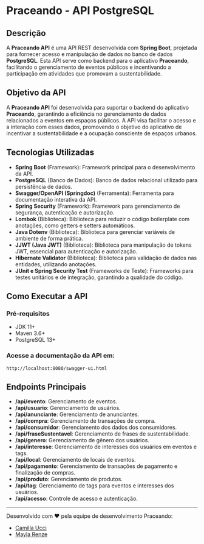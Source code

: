 # Praceando - API PostgreSQL

## Descrição

A **Praceando API** é uma API REST desenvolvida com **Spring Boot**, projetada para fornecer acesso e manipulação de dados no banco de dados **PostgreSQL**. Esta API serve como backend para o aplicativo **Praceando**, facilitando o gerenciamento de eventos públicos e incentivando a participação em atividades que promovam a sustentabilidade.

## Objetivo da API

A **Praceando API** foi desenvolvida para suportar o backend do aplicativo **Praceando**, garantindo a eficiência no gerenciamento de dados relacionados a eventos em espaços públicos. A API visa facilitar o acesso e a interação com esses dados, promovendo o objetivo do aplicativo de incentivar a sustentabilidade e a ocupação consciente de espaços urbanos.

## Tecnologias Utilizadas

- **Spring Boot** (Framework): Framework principal para o desenvolvimento da API.
- **PostgreSQL** (Banco de Dados): Banco de dados relacional utilizado para persistência de dados.
- **Swagger/OpenAPI (Springdoc)** (Ferramenta): Ferramenta para documentação interativa da API.
- **Spring Security** (Framework): Framework para gerenciamento de segurança, autenticação e autorização.
- **Lombok** (Biblioteca): Biblioteca para reduzir o código boilerplate com anotações, como getters e setters automáticos.
- **Java Dotenv** (Biblioteca): Biblioteca para gerenciar variáveis de ambiente de forma prática.
- **JJWT (Java JWT)** (Biblioteca): Biblioteca para manipulação de tokens JWT, essencial para autenticação e autorização.
- **Hibernate Validator** (Biblioteca): Biblioteca para validação de dados nas entidades, utilizando anotações.
- **JUnit e Spring Security Test** (Frameworks de Teste): Frameworks para testes unitários e de integração, garantindo a qualidade do código.

## Como Executar a API

### Pré-requisitos

- JDK 11+
- Maven 3.6+
- PostgreSQL 13+

### Acesse a documentação da API em:

```
http://localhost:8080/swagger-ui.html
```

## Endpoints Principais

- **/api/evento**: Gerenciamento de eventos.
- **/api/usuario**: Gerenciamento de usuários.
- **/api/anunciante**: Gerenciamento de anunciantes.
- **/api/compra**: Gerenciamento de transações de compra.
- **/api/consumidor**: Gerenciamento dos dados dos consumidores.
- **/api/fraseSustentavel**: Gerenciamento de frases de sustentabilidade.
- **/api/genero**: Gerenciamento de gênero dos usuários.
- **/api/interesse**: Gerenciamento de interesses dos usuários em eventos e tags.
- **/api/local**: Gerenciamento de locais de eventos.
- **/api/pagamento**: Gerenciamento de transações de pagamento e finalização de compras.
- **/api/produto**: Gerenciamento de produtos.
- **/api/tag**: Gerenciamento de tags para eventos e interesses dos usuários.
- **/api/acesso**: Controle de acesso e autenticação.

---

Desenvolvido com ❤️ pela equipe de desenvolvimento Praceando:
- [Camilla Ucci](https://github.com/millaUcci)
- [Mayla Renze](https://github.com/mayren-07)

